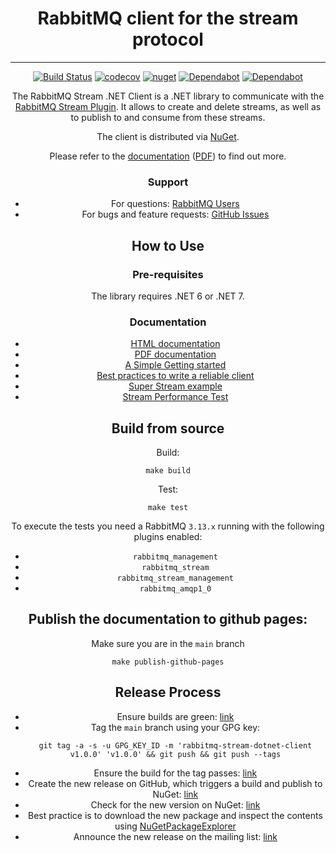 
<h1 style="text-align:center;">RabbitMQ client for the stream protocol</h1>

---
<div style="text-align:center;">

[![Build Status](https://github.com/rabbitmq/rabbitmq-stream-dotnet-client/actions/workflows/main.yaml/badge.svg)](https://github.com/rabbitmq/rabbitmq-stream-dotnet-client/actions)
[![codecov](https://codecov.io/gh/rabbitmq/rabbitmq-stream-dotnet-client/branch/main/graph/badge.svg?token=OIA04ZQD79)](https://codecov.io/gh/rabbitmq/rabbitmq-stream-dotnet-client)
[![nuget](https://img.shields.io/nuget/dt/rabbitmq.stream.client)](https://www.nuget.org/packages/RabbitMQ.Stream.Client/)
[![Dependabot](https://badgen.net/badge/Dependabot/enabled/green?icon=dependabot)](https://dependabot.com/)
[![Dependabot](https://img.shields.io/discord/1092487794984755311?logo=discord)](https://rabbitmq.com/discord/)

The RabbitMQ Stream .NET Client is a .NET library to communicate with the [RabbitMQ Stream Plugin](https://rabbitmq.com/stream.html). It allows to create and delete streams, as well as to publish to and consume from these streams.


The client is distributed via [NuGet](https://www.nuget.org/packages/RabbitMQ.Stream.Client/).

Please refer to the [documentation](https://rabbitmq.github.io/rabbitmq-stream-dotnet-client/stable/htmlsingle/index.html) ([PDF](https://rabbitmq.github.io/rabbitmq-stream-dotnet-client/stable/dotnet-stream-client.pdf)) to find out more.


### Support

* For questions: [RabbitMQ Users](https://groups.google.com/forum/#!forum/rabbitmq-users)
* For bugs and feature requests:  [GitHub Issues](https://github.com/rabbitmq/rabbitmq-stream-dotnet-client/issues)

## How to Use

### Pre-requisites

The library requires .NET 6 or .NET 7.

### Documentation
- [HTML documentation](https://rabbitmq.github.io/rabbitmq-stream-dotnet-client/stable/htmlsingle/index.html)
- [PDF documentation](https://rabbitmq.github.io/rabbitmq-stream-dotnet-client/stable/dotnet-stream-client.pdf)
- [A Simple Getting started](https://github.com/rabbitmq/rabbitmq-stream-dotnet-client/blob/main/docs/Documentation/)
- [Best practices to write a reliable client](https://github.com/rabbitmq/rabbitmq-stream-dotnet-client/tree/main/docs/ReliableClient/)
- [Super Stream example](https://github.com/rabbitmq/rabbitmq-stream-dotnet-client/blob/main/docs/SuperStream)
- [Stream Performance Test](https://github.com/rabbitmq/rabbitmq-stream-dotnet-client/tree/main/RabbitMQ.Stream.Client.PerfTest)




## Build from source

Build:

```shell
make build
```

Test:

```shell
make test
```

To execute the tests you need a RabbitMQ `3.13.x` running with the following plugins enabled:
- `rabbitmq_management`
- `rabbitmq_stream`
- `rabbitmq_stream_management`
- `rabbitmq_amqp1_0`


## Publish the documentation to github pages:

Make sure you are in the `main` branch

```shell
make publish-github-pages
```


## Release Process

* Ensure builds are green: [link](https://github.com/rabbitmq/rabbitmq-stream-dotnet-client/actions)
* Tag the `main` branch using your GPG key:
    ```
    git tag -a -s -u GPG_KEY_ID -m 'rabbitmq-stream-dotnet-client v1.0.0' 'v1.0.0' && git push && git push --tags
    ```
* Ensure the build for the tag passes: [link](https://github.com/rabbitmq/rabbitmq-stream-dotnet-client/actions)
* Create the new release on GitHub, which triggers a build and publish to NuGet: [link](https://github.com/rabbitmq/rabbitmq-stream-dotnet-client/releases)
* Check for the new version on NuGet: [link](https://www.nuget.org/packages/RabbitMQ.Stream.Client)
* Best practice is to download the new package and inspect the contents using [NuGetPackageExplorer](https://github.com/NuGetPackageExplorer/NuGetPackageExplorer)
* Announce the new release on the mailing list: [link](https://groups.google.com/g/rabbitmq-users)
